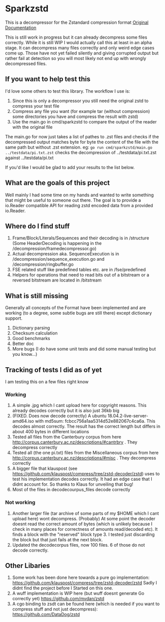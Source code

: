 # Sparkzstd
This is a decompressor for the Zstandard compression format [Original Documentation](https://github.com/facebook/zstd/blob/dev/doc/zstd_compression_format.md)

This is still work in progress but it can already decompress some files correctly.
While it is still WIP I would actually call this at least in an alpha stage. It can decompress many files correctly and only weird edge cases come up. Those have not yet failed silently and giving corrupted output but rather fail at detection so you will most likely not end up with wrongly decompressed files.

## If you want to help test this
I'd love some others to test this library. The workflow I use is:
1. Since this is only a decompressor you still need the original zstd to compress your test file
2. Compress any file you want (for example tar (without compression) some directories you have and compress the result with zstd)
3. Use the main.go in cmd/sparkzstd to compare the output of the reader with the original file

The main.go for now just takes a list of pathes to .zst files and checks if the decompressed output matches byte for byte the content of the file with the same path but without .zst extension. 
eg: `go run cmd/sparkzstd/main.go ../testdata/pi.txt.zst`
checks the decompression of ../testdata/pi.txt.zst against ../testdata/pi.txt

If you'd like I would be glad to add your results to the list below.

## What are the goals of this project
Well mainly I had some time on my hands and wanted to write something that might be useful to someone out there.
The goal is to provide a io.Reader compatible API for reading zstd encoded data from a provided io.Reader.

## Where do I find stuff
1. Frame/Block/Literals/Sequences and their decoding is in /structure (Some HeaderDecoding is happening in the /decompression/framedecompressor.go)
2. Actual decompression aka. SequenceExecution is in /decompression/sequence_execution.go and /decompression/ringbuffer.go
3. FSE related stuff like predefined tables etc. are in /fse/predefined
4. Helpers for operations that need to read bits out of a bitstream or a reversed bitstream are located in /bitstream

## What is still missing
Generally all concepts of the Format have been implemented and are working (to a degree, some subtle bugs are still there) except dictionary support.
1. Dictionary parsing
2. Checksum calculation
1. Good benchmarks
2. Better doc
3. More bugs (I do have some unit tests and did some manual testing but you know...)

## Tracking of tests I did as of yet
I am testing this on a few files right know
### Working
1. A simple .jpg which I cant upload here for copyright reasons. This already decodes correctly but it is also just 36kb big
1. (FIXED. Does now decode correctly) A ubuntu 18.04.2-live-server-amd64.iso with md5sum: fcbcc756a1aa5314d52e882067c4ca6a. This decodes almost correctly. The result has the correct length but differs in about 400 bytes in different locations
1. Tested all files from the Canterbury corpus from here http://corpus.canterbury.ac.nz/descriptions/#cantrbry . They decompress correctly
1. Tested all (the one pi.txt) files from the Miscellaneous corpus from here http://corpus.canterbury.ac.nz/descriptions/#misc . They decompress correctly
1. A bigger file that klauspost (see https://github.com/klauspost/compress/tree/zstd-decoder/zstd) uses to test his implementation decodes correctly. It had an edge case that I didnt account for. So thanks to Klaus for unveiling that bug!
1. Most of the files in decodecourpus_files decode correctly

### Not working
1. Another larger file (tar archive of some parts of my $HOME which I cant upload here) wont decompress. (Probably) At some point the decoder doesnt read the correct amount of bytes (which is unlikely because I check in many places for correctness of amounts read/decoded etc). It finds a block with the "reserved" block type 3. I tested just discarding the block but that just fails at the next block.
2. Updated the decodecorpus files, now 100 files. 6 of those do not decode correctly.

## Other Libaries
1. Some work has been done here towards a pure go implementation: https://github.com/klauspost/compress/tree/zstd-decoder/zstd Sadly I didnt find the project before I Started on this one.
2. A wuff implementation is WIP here (but wuff doesnt generate Go correctly yet) https://github.com/mvdan/zstd
3. A cgo binding to zsdt can be found here (which is needed if you want to compress stuff and not just decompress): https://github.com/DataDog/zstd 

